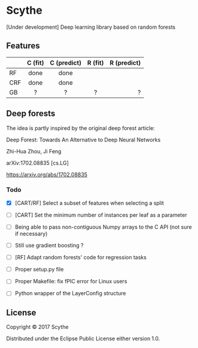 # Scythe

[Under development] Deep learning library based on random forests

## Features

|         | C (fit) | C (predict) | R (fit) | R (predict) |
|---------|:-------:|:-----------:|:-------:|------------:|
| RF      | done    | done        |         |             |
| CRF     | done    | done        |         |             |
| GB      | ?       | ?           | ?       | ?           |

## Deep forests

The idea is partly inspired by the original deep forest article:


Deep Forest: Towards An Alternative to Deep Neural Networks

Zhi-Hua Zhou, Ji Feng

arXiv:1702.08835 [cs.LG]

https://arxiv.org/abs/1702.08835

### Todo

- [x] [CART/RF] Select a subset of features when selecting a split
- [ ] [CART] Set the minimum number of instances per leaf as a parameter
- [ ] Being able to pass non-contiguous Numpy arrays to the C API (not sure if necessary)
- [ ] Still use gradient boosting ?
- [ ] [RF] Adapt random forests' code for regression tasks
- [ ] Proper setup.py file
- [ ] Proper Makefile: fix fPIC error for Linux users

- [ ] Python wrapper of the LayerConfig structure

## License

Copyright © 2017 Scythe

Distributed under the Eclipse Public License either version 1.0.